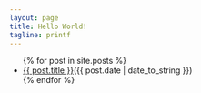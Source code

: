 ```yaml
---
layout: page
title: Hello World!
tagline: printf
---
```


<ul class="posts">
  {% for post in site.posts %}
    <li><a href="{{ BASE_PATH }}{{ post.url }}">{{ post.title }}</a><span>({{ post.date | date_to_string }})</span></li>
  {% endfor %}
</ul>



